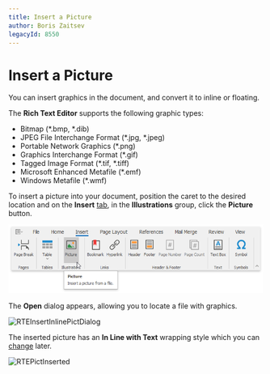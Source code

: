 ```yaml
---
title: Insert a Picture
author: Boris Zaitsev
legacyId: 8550
---
```

# Insert a Picture
You can insert graphics in the document, and convert it to inline or floating. 

The **Rich Text Editor** supports the following graphic types:
* Bitmap (*.bmp, *.dib)
* JPEG File Interchange Format (*.jpg, *.jpeg)
* Portable Network Graphics (*.png)
* Graphics Interchange Format (*.gif)
* Tagged Image Format (*.tif, *.tiff)
* Microsoft Enhanced Metafile (*.emf)
* Windows  Metafile (*.wmf)



To insert a picture into your document, position the caret to the desired location and on the **Insert** [tab](../text-editor-ui/ribbon-interface.md), in the **Illustrations** group, click the **Picture** button.

![RTEInsertInlinePict](../../../images/img121261.png)

The **Open** dialog appears, allowing you to locate a file with graphics.

![RTEInsertInlinePictDialog](../../../images/img121262.png)

The inserted picture has an **In Line with Text** wrapping style which you can [change](wrap-text-around-a-picture-or-text-box.md) later.

![RTEPictInserted](../../../images/img121264.png)
